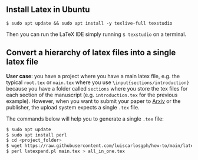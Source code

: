 Install Latex in Ubuntu
-----------------------

```
$ sudo apt update && sudo apt install -y texlive-full texstudio
```
Then you can run the LaTeX IDE simply running `$ texstudio` on a terminal.



Convert a hierarchy of latex files into a single latex file
-----------------------------------------------------------

**User case**: you have a project where you have a main latex file, e.g. the typical `root.tex` or `main.tex` where you use `\input{sections/introduction}` because you have a folder called `sections` where you store the tex files for each section of the manuscript (e.g. `introduction.tex` for the previous example). However, when you want to submit your paper to [Arxiv](https://arxiv.org/) or the publisher, the upload system expects a single `.tex` file.

The commands below will help you to generate a single `.tex` file:

```bash
$ sudo apt update
$ sudo apt install perl
$ cd <project_folder>
$ wget https://raw.githubusercontent.com/luiscarlosgph/how-to/main/latex/latexpand.pl
$ perl latexpand.pl main.tex > all_in_one.tex
```
